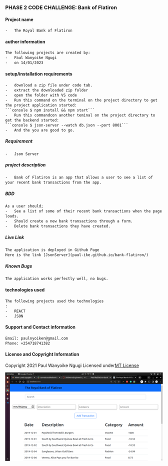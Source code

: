 ### PHASE 2 CODE CHALLENGE: Bank of Flatiron

#### Project name

    -   The Royal Bank of Flatiron

#### author information

    The following projects are created by:
    -   Paul Wanyoike Ngugi
    -   on 14/01/2023

#### setup/installation requirements

    -   download a zip file under code tab.
    -   extract the downloaded zip folder
    -   open the folder with VS code
    -   Run this command on the terminal on the project directory to get the project application started:
    ```console $ npm install && npm start```
    -   Run this commandcon another teminal on the project directory to get the backend started:
    ```console $ json-server --watch db.json --port 8001```
    -   And the you are good to go.

##### Requirement

    -   Json Server

##### project description

    -   Bank of Flatiron is an app that allows a user to see a list of your recent bank transactions from the app.

##### BDD

    As a user should;
    -   See a list of some of their recent bank transactions when the page loads.
    -   Should create a new bank transactions through a form.
    -   Delete bank transactions they have created.

##### Live Link

    The application is deployed in Github Page
    Here is the link [JsonServer](paul-ike.github.io/bank-flatiron/)

##### Known Bugs

    The application works perfectly well, no bugs.

#### technologies used

    The following projects used the technologies
    :
    -   REACT
    -   JSON

#### Support and Contact information

    Email: paulnyoiken@gmail.com
    Phone: +254718741382

#### License and Copyright Information

Copyright 2021 Paul Wanyoike Ngugi Licensed under[MT License]('https://github.com/Paul-ike/bank-flatiron/blob/main/LICENSE')

![Screenshot](./images/1.png)
